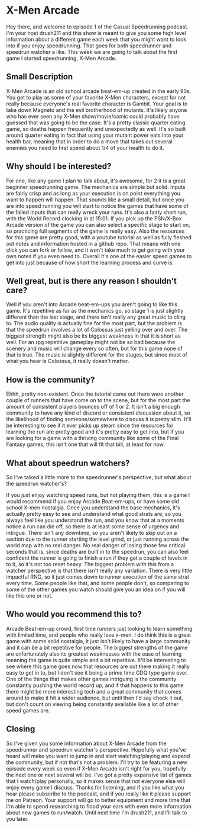 # X-Men Arcade

Hey there, and welcome to episode 1 of the Casual Speedrunning podcast. I'm your
host drush211 and this show is meant to give you some high level information
about a different game each week that you might want to look into if you enjoy
speedrunning. That goes for both speedrunner and speedrun watcher a like. This
week we are going to talk about the first game I started speedrunning, X-Men
Arcade.

## Small Description

X-Men Arcade is an old school arcade beat-em-up created in the early 90s. You
get to play as some of your favorite X-Men characters, except for not really
because everyone's real favorite character is Gambit. Your goal is to take down
Magneto and the evil brotherhood of mutants. It's likely anyone who has ever
seen any X-Men show/movie/comic could probably have guessed that was going to be
the case. It's a pretty classic quarter eating game, so deaths happen frequently
and unexpectedly as well. It's so built around quarter eating in fact that using
your mutant power eats into your health bar, meaning that in order to do a move
that takes out several enemies you need to first spend about 1/4 of your health
to do it.

## Why should I be interested?

For one, like any game I plan to talk about, it's awesome, for 2 it is a great
beginner speedrunning game. The mechanics are simple but solid. Inputs are
fairly crisp and as long as your execution is on point everything you want to
happen will happen. That sounds like a small detail, but once you are into speed
running you will start to notice the games that have some of the failed inputs
that can really wreck your runs. It's also a fairly short run, with the World
Record clocking in at 15:01. If you pick up the PSN/X-Box Arcade version of the
game you can also select a specific stage to start on, so practicing full
segments of the game is really easy. Also the resources for this game are pretty
good, with a youtube tutorial as well as fully fleshed out notes and information
hosted in a github repo. That means with one click you can fork or follow, and
it won't take much to get going with your own notes if you even need to. Overall
it's one of the easier speed games to get into just because of how short the
learning process and curve is.

## Well great, but is there any reason I shouldn't care?

Well if you aren't into Arcade beat-em-ups you aren't going to like this game.
It's repetitive as far as the mechanics go, so stage 1 is just slightly
different than the last stage, and there isn't really any great music to cling
to. The audio quality is actually fine for the most part, but the problem is
that the speedrun involves a lot of Colossus just yelling over and over. The
biggest strength might also be its biggest weakness in that it is short as well.
For an rpg repetitive gameplay might not be so bad because the scenery and music
will change every so often, but for this game none of that is true. The music is
slightly different for the stages, but since most of what you hear is Colossus,
it really doesn't matter.

## How is the community?

Ehhh, pretty non-existent. Once the tutorial came out there were another couple
of runners that have come on to the scene, but for the most part the amount of
consistent players bounces off of 1 or 2. It isn't a big enough community to
have any kind of discord or consistent discussion about it, so the likelihood of
finding someone/somewhere to discuss it is pretty slim. It'll be interesting to
see if it ever picks up steam since the resources for learning the run are
pretty good and it's pretty easy to get into, but if you are looking for a game
with a thriving community like some of the Final Fantasy games, this isn't one
that will fit that bill, at least for now.

## What about speedrun watchers?

So I've talked a little more to the speedrunner's perspective, but what about
the speedrun watcher's?

If you just enjoy watching speed runs, but not playing them, this is a game I
would recommend if you enjoy Arcade Beat-em-ups, or have some old school X-men
nostalgia. Once you understand the base mechanics, it's actually pretty easy to
see and understand what good strats are, so you always feel like you understand
the run, and you know that at a moments notice a run can die off, so there is at
least some sense of urgency and intrigue. There isn't any downtime, so you
aren't likely to skip out on a section due to the runner starting the level
grind, or just running across the world map with no real danger. No real danger
of losing those few critical seconds that is, since deaths are built in to the
speedrun, you can also feel confident the runner is going to finish a run if
they get a couple of levels in to it, so it's not too reset heavy. The biggest
problem with this from a watcher perspective is that there isn't really any
variation. There is very little impactful RNG, so it just comes down to runner
execution of the same strat every time. Some people like that, and some people
don't, so comparing to some of the other games you watch should give you an idea
on if you will like this one or not.

## Who would you recommend this to?

Arcade Beat-em-up crowd, first time runners just looking to learn something with
limited time, and people who really love x-men. I do think this is a great game
with some solid nostalgia, it just isn't likely to have a large community and it
can be a bit repetitive for people. The biggest strengths of the game are
unfortunately also its greatest weaknesses with the ease of learning meaning the
game is quite simple and a bit repetitive. It'll be interesting to see where
this game goes now that resources are out there making it really easy to get in
to, but I don't see it being a prime time GDQ type game ever. One of the things
that makes other games intriguing is the community constantly pushing the world
record up, and if that happens to this game there might be more interesting tech
and a great community that comes around to make it hit a wider audience, but
until then I'd say check it out, but don't count on viewing being constantly
available like a lot of other speed games are.

## Closing

So I've given you some information about X-Men Arcade from the speedrunner and
speedrun watcher's perspective. Hopefully what you've heard will make you want
to jump in and start watching/playing and expand the community, but if not
that's not a problem. I'll try to be featuring a new episode every week so even
if X-Men Arcade isn't right for you, hopefully the next one or next several will
be. I've got a pretty expansive list of games that I watch/play personally, so
it makes sense that not everyone else will enjoy every game I discuss. Thanks
for listening, and if you like what you hear please subscribe to the podcast,
and if you really like it please support me on Patreon. Your support will go to
better equipment and more time that I'm able to spend researching to flood your
ears with even more information about new games to run/watch. Until next time
I'm drush211, and I'll talk to you later.